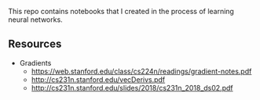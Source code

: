 This repo contains notebooks that I created in the process of learning neural networks.

## Resources

* Gradients
	* https://web.stanford.edu/class/cs224n/readings/gradient-notes.pdf
	* http://cs231n.stanford.edu/vecDerivs.pdf
	* http://cs231n.stanford.edu/slides/2018/cs231n_2018_ds02.pdf

